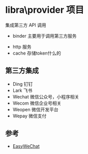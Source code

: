 # libra\provider 项目

集成第三方 API 调用

- binder
  主要用于调用第三方服务

* http 服务
* cache 存储token什么的

## 第三方集成

* Ding 钉钉
* Lark 飞书
* Wechat 微信公众号，小程序相关
* Wecom 微信企业号相关
* Weopen 微信开发平台
* Wepay 微信支付


## 参考

- [EasyWeChat](https://github.com/w7corp/easywechat)
